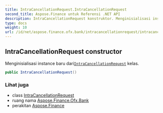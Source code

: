```yaml
---
title: IntraCancellationRequest.IntraCancellationRequest
second_title: Aspose.Finance untuk Referensi .NET API
description: IntraCancellationRequest konstruktor. Menginisialisasi instance baru dariIntraCancellationRequest kelas.
type: docs
weight: 10
url: /id/net/aspose.finance.ofx.bank/intracancellationrequest/intracancellationrequest/
---
```

## IntraCancellationRequest constructor

Menginisialisasi instance baru dari[`IntraCancellationRequest`](../) kelas.

```csharp
public IntraCancellationRequest()
```

### Lihat juga

* class [IntraCancellationRequest](../)
* ruang nama [Aspose.Finance.Ofx.Bank](../../intracancellationrequest/)
* perakitan [Aspose.Finance](../../../)


